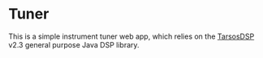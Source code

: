 # Tuner

This is a simple instrument tuner web app, which relies on the [TarsosDSP](https://github.com/JorenSix/TarsosDSP) v2.3 general purpose Java DSP library.
